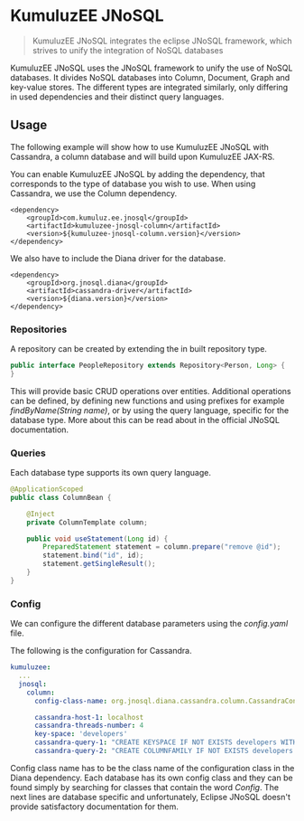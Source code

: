 # KumuluzEE JNoSQL

> KumuluzEE JNoSQL integrates the eclipse JNoSQL framework, which
> strives to unify the integration of NoSQL databases

KumuluzEE JNoSQL uses the JNoSQL framework to unify the use of NoSQL
databases.
It divides NoSQL databases into Column, Document, Graph and key-value stores.
The different types are integrated similarly, only differing in used dependencies and their distinct
query languages.

## Usage

The following example will show how to use KumuluzEE JNoSQL with
Cassandra, a column database and will build upon KumuluzEE 
JAX-RS.

You can enable KumuluzEE JNoSQL by adding the dependency, that
corresponds to the type of database you wish to use.
When using Cassandra, we use the Column dependency.

```mvn
<dependency>
    <groupId>com.kumuluz.ee.jnosql</groupId>
    <artifactId>kumuluzee-jnosql-column</artifactId>
    <version>${kumuluzee-jnosql-column.version}</version>
</dependency>
```

We also have to include the Diana driver for the database.
```mvn
<dependency>
    <groupId>org.jnosql.diana</groupId>
    <artifactId>cassandra-driver</artifactId>
    <version>${diana.version}</version>
</dependency>
```

### Repositories

A repository can be created by extending the in built repository type.

```java
public interface PeopleRepository extends Repository<Person, Long> {
}
```

This will provide basic CRUD operations over entities.
Additional operations can be defined, by defining new functions
and using prefixes for example *findByName(String name)*, or by
using the query language, specific for the database type.
More about this can be read about in the official JNoSQL documentation.

### Queries

Each database type supports its own query language.
```java
@ApplicationScoped
public class ColumnBean {

	@Inject
	private ColumnTemplate column;

	public void useStatement(Long id) {
		PreparedStatement statement = column.prepare("remove @id");
		statement.bind("id", id);
		statement.getSingleResult();
	}
}
```

### Config
We can configure the different database parameters using the
*config.yaml* file.

The following is the configuration for Cassandra.

```yaml
kumuluzee:
  ...
  jnosql:
    column:
      config-class-name: org.jnosql.diana.cassandra.column.CassandraConfiguration

      cassandra-host-1: localhost
      cassandra-threads-number: 4
      key-space: 'developers'
      cassandra-query-1: "CREATE KEYSPACE IF NOT EXISTS developers WITH replication = {'class': 'SimpleStrategy', 'replication_factor': 3};"
      cassandra-query-2: "CREATE COLUMNFAMILY IF NOT EXISTS developers.Person (id bigint PRIMARY KEY, name text, phones list<text>);"

```

Config class name has to be the class name of the configuration class in the Diana dependency.
Each database has its own config class and they can be found simply by searching for classes that contain the word *Config*.
The next lines are database specific and unfortunately, Eclipse JNoSQL doesn't provide satisfactory documentation for them.
 